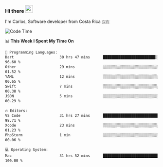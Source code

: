 ### Hi there <img src="https://media.giphy.com/media/hvRJCLFzcasrR4ia7z/giphy.gif" width="25px" height="25px">

I'm Carlos, Software developer from Costa Rica 🇨🇷

[//]: # (<a href="https://app.daily.dev/carum98"><img src="https://github.com/carum98/carum98/blob/main/devcard.svg" width="400" alt="Carlos Umaña Acevedo's Dev Card"/></a>)


<!--START_SECTION:waka-->
![Code Time](http://img.shields.io/badge/Code%20Time-12%2C393%20hrs%2037%20mins-blue)

📊 **This Week I Spent My Time On** 

```text
💬 Programming Languages: 
Dart                     30 hrs 47 mins      ████████████████████████░   96.60 % 
Other                    29 mins             ░░░░░░░░░░░░░░░░░░░░░░░░░   01.52 % 
YAML                     12 mins             ░░░░░░░░░░░░░░░░░░░░░░░░░   00.65 % 
Swift                    7 mins              ░░░░░░░░░░░░░░░░░░░░░░░░░   00.38 % 
JSON                     5 mins              ░░░░░░░░░░░░░░░░░░░░░░░░░   00.29 % 

🔥 Editors: 
VS Code                  31 hrs 27 mins      █████████████████████████   98.71 % 
Xcode                    23 mins             ░░░░░░░░░░░░░░░░░░░░░░░░░   01.23 % 
PhpStorm                 1 min               ░░░░░░░░░░░░░░░░░░░░░░░░░   00.06 % 

💻 Operating System: 
Mac                      31 hrs 52 mins      █████████████████████████   100.00 % 
```


<!--END_SECTION:waka-->
